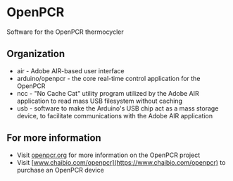 # OpenPCR
Software for the OpenPCR thermocycler

## Organization
- air - Adobe AIR-based user interface
- arduino/openpcr - the core real-time control application for the OpenPCR
- ncc - "No Cache Cat" utility program utilized by the Adobe AIR application to read mass USB filesystem without caching
- usb - software to make the Arduino's USB chip act as a mass storage device, to facilitate communications with the Adobe AIR application

## For more information
- Visit [openpcr.org](http://openpcr.org) for more information on the OpenPCR project
- Visit [www.chaibio.com/openpcr](https://www.chaibio.com/openpcr) to purchase an OpenPCR device
